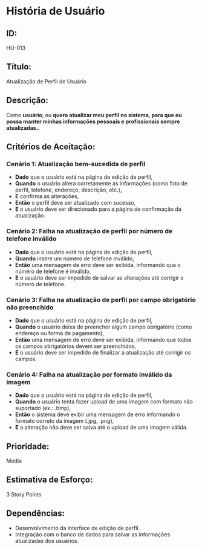 # **História de Usuário**

## **ID:**  
HU-013

## **Título:**  
Atualização de Perfil de Usuário

## **Descrição:**  
Como **usuário**, eu **quero atualizar meu perfil no sistema, para que eu possa manter minhas informações pessoais e profissionais sempre atualizadas.**.

## **Critérios de Aceitação:**

### Cenário 1: Atualização bem-sucedida de perfil
- **Dado** que o usuário está na página de edição de perfil,
- **Quando** o usuário altera corretamente as informações (como foto de perfil, telefone, endereço, descrição, etc.),
- **E** confirma as alterações,
- **Então** o perfil deve ser atualizado com sucesso,
- **E** o usuário deve ser direcionado para a página de confirmação da atualização.

### Cenário 2: Falha na atualização de perfil por número de telefone inválido
- **Dado** que o usuário está na página de edição de perfil,
- **Quando** insere um número de telefone inválido,
- **Então** uma mensagem de erro deve ser exibida, informando que o número de telefone é inválido,
- **E** o usuário deve ser impedido de salvar as alterações até corrigir o número de telefone.

### Cenário 3: Falha na atualização de perfil por campo obrigatório não preenchido
- **Dado** que o usuário está na página de edição de perfil,
- **Quando** o usuário deixa de preencher algum campo obrigatório (como endereço ou forma de pagamento),
- **Então** uma mensagem de erro deve ser exibida, informando que todos os campos obrigatórios devem ser preenchidos,
- **E** o usuário deve ser impedido de finalizar a atualização até corrigir os campos.

### Cenário 4: Falha na atualização por formato inválido da imagem
- **Dado** que o usuário está na página de edição de perfil,
- **Quando** o usuário tenta fazer upload de uma imagem com formato não suportado (ex.: .bmp),
- **Então** o sistema deve exibir uma mensagem de erro informando o formato correto da imagem (.jpg, .png),
- **E** a alteração não deve ser salva até o upload de uma imagem válida.


## **Prioridade:**  
Média

## **Estimativa de Esforço:**  
3 Story Points

## **Dependências:**  
- Desenvolvimento da interface de edição de perfil.
- Integração com o banco de dados para salvar as informações atualizadas dos usuários.